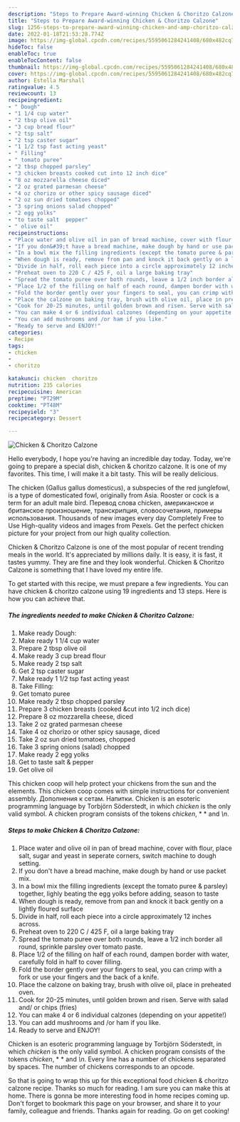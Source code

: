 ```yaml
---
description: "Steps to Prepare Award-winning Chicken & Choritzo Calzone"
title: "Steps to Prepare Award-winning Chicken & Choritzo Calzone"
slug: 1256-steps-to-prepare-award-winning-chicken-and-amp-choritzo-calzone
date: 2022-01-18T21:53:28.774Z
image: https://img-global.cpcdn.com/recipes/5595061284241408/680x482cq70/chicken-choritzo-calzone-recipe-main-photo.jpg
hideToc: false
enableToc: true
enableTocContent: false
thumbnail: https://img-global.cpcdn.com/recipes/5595061284241408/680x482cq70/chicken-choritzo-calzone-recipe-main-photo.jpg
cover: https://img-global.cpcdn.com/recipes/5595061284241408/680x482cq70/chicken-choritzo-calzone-recipe-main-photo.jpg
author: Estella Marshall
ratingvalue: 4.5
reviewcount: 13
recipeingredient:
- " Dough"
- "1 1/4 cup water"
- "2 tbsp olive oil"
- "3 cup bread flour"
- "2 tsp salt"
- "2 tsp caster sugar"
- "1 1/2 tsp fast acting yeast"
- " Filling"
- " tomato puree"
- "2 tbsp chopped parsley"
- "3 chicken breasts cooked cut into 12 inch dice"
- "8 oz mozzarella cheese diced"
- "2 oz grated parmesan cheese"
- "4 oz chorizo or other spicy sausage diced"
- "2 oz sun dried tomatoes chopped"
- "3 spring onions salad chopped"
- "2 egg yolks"
- "to taste salt  pepper"
- " olive oil"
recipeinstructions:
- "Place water and olive oil in pan of bread machine, cover with flour, place salt, sugar and yeast in seperate corners, switch machine to dough setting."
- "If you don&#39;t have a bread machine, make dough by hand or use packet mix."
- "In a bowl mix the filling ingredients (except the tomato puree & parsley) together, lighly beating the egg yolks before adding, season to taste"
- "When dough is ready, remove from pan and knock it back gently on a lightly floured surface"
- "Divide in half, roll each piece into a circle approximately 12 inches across."
- "Preheat oven to 220 C / 425 F, oil a large baking tray"
- "Spread the tomato puree over both rounds, leave a 1/2 inch border all round, sprinkle parsley over tomato paste."
- "Place 1/2 of the filling on half of each round, dampen border with water, carefully fold in half to cover filling."
- "Fold the border gently over your fingers to seal, you can crimp with a fork or use your fingers and the back of a knife."
- "Place the calzone on baking tray, brush with olive oil, place in preheated oven."
- "Cook for 20-25 minutes, until golden brown and risen. Serve with salad and/ or chips (fries)"
- "You can make 4 or 6 individual calzones (depending on your appetite!)"
- "You can add mushrooms and /or ham if you like."
- "Ready to serve and ENJOY!"
categories:
- Recipe
tags:
- chicken
- 
- choritzo

katakunci: chicken  choritzo 
nutrition: 235 calories
recipecuisine: American
preptime: "PT29M"
cooktime: "PT48M"
recipeyield: "3"
recipecategory: Dessert

---
```



![Chicken & Choritzo Calzone](https://img-global.cpcdn.com/recipes/5595061284241408/680x482cq70/chicken-choritzo-calzone-recipe-main-photo.jpg)

Hello everybody, I hope you're having an incredible day today. Today, we're going to prepare a special dish, chicken & choritzo calzone. It is one of my favorites. This time, I will make it a bit tasty. This will be really delicious.

The chicken (Gallus gallus domesticus), a subspecies of the red junglefowl, is a type of domesticated fowl, originally from Asia. Rooster or cock is a term for an adult male bird. Перевод слова chicken, американское и британское произношение, транскрипция, словосочетания, примеры использования. Thousands of new images every day Completely Free to Use High-quality videos and images from Pexels. Get the perfect chicken picture for your project from our high quality collection.

Chicken & Choritzo Calzone is one of the most popular of recent trending meals in the world. It's appreciated by millions daily. It is easy, it is fast, it tastes yummy. They are fine and they look wonderful. Chicken & Choritzo Calzone is something that I have loved my entire life.


To get started with this recipe, we must prepare a few ingredients. You can have chicken & choritzo calzone using 19 ingredients and 13 steps. Here is how you can achieve that.

<!--inarticleads1-->

##### The ingredients needed to make Chicken & Choritzo Calzone:

1. Make ready  Dough:
1. Make ready 1 1/4 cup water
1. Prepare 2 tbsp olive oil
1. Make ready 3 cup bread flour
1. Make ready 2 tsp salt
1. Get 2 tsp caster sugar
1. Make ready 1 1/2 tsp fast acting yeast
1. Take  Filling:
1. Get  tomato puree
1. Make ready 2 tbsp chopped parsley
1. Prepare 3 chicken breasts (cooked &cut into 1/2 inch dice)
1. Prepare 8 oz mozzarella cheese, diced
1. Take 2 oz grated parmesan cheese
1. Take 4 oz chorizo or other spicy sausage, diced
1. Take 2 oz sun dried tomatoes, chopped
1. Take 3 spring onions (salad) chopped
1. Make ready 2 egg yolks
1. Get to taste salt & pepper
1. Get  olive oil


This chicken coop will help protect your chickens from the sun and the elements. This chicken coop comes with simple instructions for convenient assembly. Дополнения к сетам. Напитки. Chicken is an esoteric programming language by Torbjörn Söderstedt, in which *chicken* is the only valid symbol. A chicken program consists of the tokens *chicken*, * * and *\n*. 

<!--inarticleads2-->

##### Steps to make Chicken & Choritzo Calzone:

1. Place water and olive oil in pan of bread machine, cover with flour, place salt, sugar and yeast in seperate corners, switch machine to dough setting.
1. If you don&#39;t have a bread machine, make dough by hand or use packet mix.
1. In a bowl mix the filling ingredients (except the tomato puree & parsley) together, lighly beating the egg yolks before adding, season to taste
1. When dough is ready, remove from pan and knock it back gently on a lightly floured surface
1. Divide in half, roll each piece into a circle approximately 12 inches across.
1. Preheat oven to 220 C / 425 F, oil a large baking tray
1. Spread the tomato puree over both rounds, leave a 1/2 inch border all round, sprinkle parsley over tomato paste.
1. Place 1/2 of the filling on half of each round, dampen border with water, carefully fold in half to cover filling.
1. Fold the border gently over your fingers to seal, you can crimp with a fork or use your fingers and the back of a knife.
1. Place the calzone on baking tray, brush with olive oil, place in preheated oven.
1. Cook for 20-25 minutes, until golden brown and risen. Serve with salad and/ or chips (fries)
1. You can make 4 or 6 individual calzones (depending on your appetite!)
1. You can add mushrooms and /or ham if you like.
1. Ready to serve and ENJOY!

Chicken is an esoteric programming language by Torbjörn Söderstedt, in which *chicken* is the only valid symbol. A chicken program consists of the tokens *chicken*, * * and *\n*. Every line has a number of chickens separated by spaces. The number of chickens corresponds to an opcode. 

So that is going to wrap this up for this exceptional food chicken & choritzo calzone recipe. Thanks so much for reading. I am sure you can make this at home. There is gonna be more interesting food in home recipes coming up. Don't forget to bookmark this page on your browser, and share it to your family, colleague and friends. Thanks again for reading. Go on get cooking!
